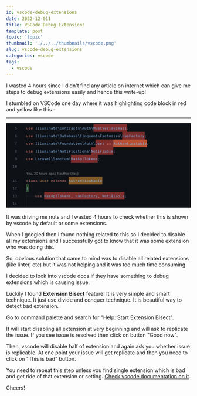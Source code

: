 ```yaml
---
id: vscode-debug-extensions
date: 2022-12-011
title: VSCode Debug Extensions
template: post
topic: 'topic'
thumbnail: './../../thumbnails/vscode.png'
slug: vscode-debug-extensions
categories: vscode
tags:
  - vscode
---
```


I wasted 4 hours since I didn't find any article on internet which can give me steps to debug extensions easily and hence this write-up!

I stumbled on VSCode one day where it was highlighting code block in red and yellow like this -
****
![showing-vscode-error-block](vscode-error.png)

It was driving me nuts and I wasted 4 hours to check whether this is shown by vscode by default or some extensions.

When I googled then I found nothing related to this so I decided to disable all my extensions and I successfully got to know that it was some extension who was doing this.

So, obvious solution that came to mind was to disable all related extensions (like linter, etc) but it was not helping and it was too much time consuming.

I decided to look into vscode docs if they have something to debug extensions which is causing issue.

Luckily I found **Extension Bisect** feature! It is very simple and smart technique. It just use divide and conquer technique. It is beautiful way to detect bad extension.

Go to command palette and search for "Help: Start Extension Bisect".

It will start disabling all extension at very beginning and will ask to replicate the issue. If you see issue is resolved then click on button "Good now".

Then, vscode will disable half of extension and again ask you whether issue is replicable. At one point your issue will get replicate and then you need to click on "This is bad" button.

You need to repeat this step unless you find single extension which is bad and get ride of that extension or setting. [Check vscode documentation on it](https://code.visualstudio.com/blogs/2021/02/16/extension-bisect).

Cheers!

